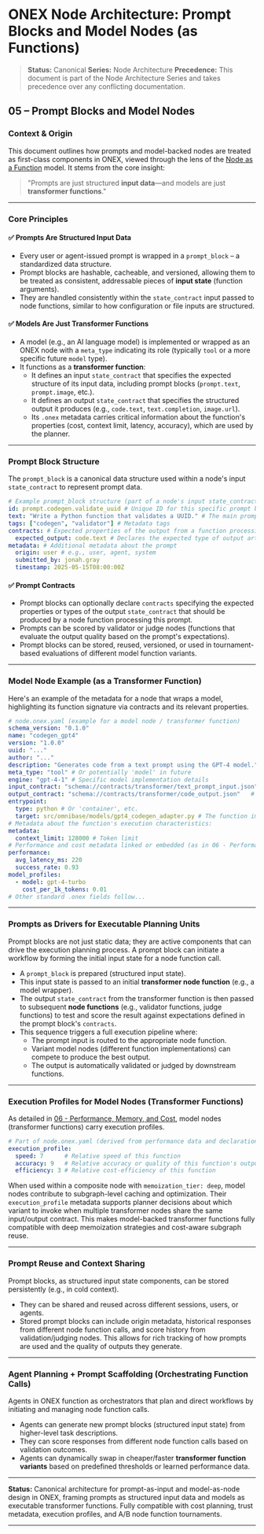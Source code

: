 <!-- === OmniNode:Metadata ===
author: OmniNode Team
copyright: OmniNode Team
created_at: '2025-05-28T12:40:26.732937'
description: Stamped by ONEX
entrypoint: python://prompt_blocks_and_model_nodes.md
hash: b79ac14852c50ae9ae78ddab4ad4e7260573a6943ec9a4633fca4411b236d1f5
last_modified_at: '2025-05-29T11:50:15.138491+00:00'
lifecycle: active
meta_type: tool
metadata_version: 0.1.0
name: prompt_blocks_and_model_nodes.md
namespace: omnibase.prompt_blocks_and_model_nodes
owner: OmniNode Team
protocol_version: 0.1.0
runtime_language_hint: python>=3.11
schema_version: 0.1.0
state_contract: state_contract://default
tools: null
uuid: bbc37f2f-7c27-4dbf-8769-b1c8d069f39e
version: 1.0.0

<!-- === /OmniNode:Metadata === -->


# ONEX Node Architecture: Prompt Blocks and Model Nodes (as Functions)

> **Status:** Canonical
> **Series:** Node Architecture
> **Precedence:** This document is part of the Node Architecture Series and takes precedence over any conflicting documentation.

## 05 – Prompt Blocks and Model Nodes

### Context & Origin

This document outlines how prompts and model-backed nodes are treated as first-class components in ONEX, viewed through the lens of the [Node as a Function](docs/nodes/index.md) model. It stems from the core insight:

> "Prompts are just structured **input data**—and models are just **transformer functions**."

---

### Core Principles

#### ✅ Prompts Are Structured Input Data

* Every user or agent-issued prompt is wrapped in a `prompt_block` – a standardized data structure.
* Prompt blocks are hashable, cacheable, and versioned, allowing them to be treated as consistent, addressable pieces of **input state** (function arguments).
* They are handled consistently within the `state_contract` input passed to node functions, similar to how configuration or file inputs are structured.

#### ✅ Models Are Just Transformer Functions

* A model (e.g., an AI language model) is implemented or wrapped as an ONEX node with a `meta_type` indicating its role (typically `tool` or a more specific future `model` type).
* It functions as a **transformer function**:
    * It defines an input `state_contract` that specifies the expected structure of its input data, including prompt blocks (`prompt.text`, `prompt.image`, etc.).
    * It defines an output `state_contract` that specifies the structured output it produces (e.g., `code.text`, `text.completion`, `image.url`).
    * Its `.onex` metadata carries critical information about the function's properties (cost, context limit, latency, accuracy), which are used by the planner.

---

### Prompt Block Structure

The `prompt_block` is a canonical data structure used within a node's input `state_contract` to represent prompt data.

```yaml
# Example prompt_block structure (part of a node's input state_contract)
id: prompt.codegen.validate_uuid # Unique ID for this specific prompt block instance
text: "Write a Python function that validates a UUID." # The main prompt content
tags: ["codegen", "validator"] # Metadata tags
contracts: # Expected properties of the output from a function processing this prompt
  expected_output: code.text # Declares the expected type of output artifact
metadata: # Additional metadata about the prompt
  origin: user # e.g., user, agent, system
  submitted_by: jonah.gray
  timestamp: 2025-05-15T08:00:00Z
```

#### ✅ Prompt Contracts

* Prompt blocks can optionally declare `contracts` specifying the expected properties or types of the output `state_contract` that should be produced by a node function processing this prompt.
* Prompts can be scored by validator or judge nodes (functions that evaluate the output quality based on the prompt's expectations).
* Prompt blocks can be stored, reused, versioned, or used in tournament-based evaluations of different model function variants.

---

### Model Node Example (as a Transformer Function)

Here's an example of the metadata for a node that wraps a model, highlighting its function signature via contracts and its relevant properties.

```yaml
# node.onex.yaml (example for a model node / transformer function)
schema_version: "0.1.0"
name: "codegen_gpt4"
version: "1.0.0"
uuid: "..."
author: "..."
description: "Generates code from a text prompt using the GPT-4 model."
meta_type: "tool" # Or potentially 'model' in future
engine: "gpt-4-1" # Specific model implementation details
input_contract: "schema://contracts/transformer/text_prompt_input.json" # Schema for input state (includes prompt_block)
output_contract: "schema://contracts/transformer/code_output.json"   # Schema for output state
entrypoint:
  type: python # Or 'container', etc.
  target: src/omnibase/models/gpt4_codegen_adapter.py # The function implementation
# Metadata about the function's execution characteristics:
metadata:
  context_limit: 128000 # Token limit
# Performance and cost metadata linked or embedded (as in 06 - Performance):
performance:
  avg_latency_ms: 220
  success_rate: 0.93
model_profiles:
  - model: gpt-4-turbo
    cost_per_1k_tokens: 0.01
# Other standard .onex fields follow...
```

---

### Prompts as Drivers for Executable Planning Units

Prompt blocks are not just static data; they are active components that can drive the execution planning process. A prompt block can initiate a workflow by forming the initial input state for a node function call.

* A `prompt_block` is prepared (structured input state).
* This input state is passed to an initial **transformer node function** (e.g., a model wrapper).
* The output `state_contract` from the transformer function is then passed to subsequent **node functions** (e.g., validator functions, judge functions) to test and score the result against expectations defined in the prompt block's `contracts`.
* This sequence triggers a full execution pipeline where:
    * The prompt input is routed to the appropriate node function.
    * Variant model nodes (different function implementations) can compete to produce the best output.
    * The output is automatically validated or judged by downstream functions.

---

### Execution Profiles for Model Nodes (Transformer Functions)

As detailed in [06 - Performance, Memory, and Cost](docs/nodes/performance_memory_and_cost.md), model nodes (transformer functions) carry execution profiles.

```yaml
# Part of node.onex.yaml (derived from performance data and declarations)
execution_profile:
  speed: 7      # Relative speed of this function
  accuracy: 9   # Relative accuracy or quality of this function's output
  efficiency: 3 # Relative cost-efficiency of this function
```

When used within a composite node with `memoization_tier: deep`, model nodes contribute to subgraph-level caching and optimization. Their `execution_profile` metadata supports planner decisions about which variant to invoke when multiple transformer nodes share the same input/output contract. This makes model-backed transformer functions fully compatible with deep memoization strategies and cost-aware subgraph reuse.

---

### Prompt Reuse and Context Sharing

Prompt blocks, as structured input state components, can be stored persistently (e.g., in cold context).

* They can be shared and reused across different sessions, users, or agents.
* Stored prompt blocks can include origin metadata, historical responses from different node function calls, and score history from validation/judging nodes. This allows for rich tracking of how prompts are used and the quality of outputs they generate.

---

### Agent Planning + Prompt Scaffolding (Orchestrating Function Calls)

Agents in ONEX function as orchestrators that plan and direct workflows by initiating and managing node function calls.

* Agents can generate new prompt blocks (structured input state) from higher-level task descriptions.
* They can score responses from different node function calls based on validation outcomes.
* Agents can dynamically swap in cheaper/faster **transformer function variants** based on predefined thresholds or learned performance data.

---

**Status:** Canonical architecture for prompt-as-input and model-as-node design in ONEX, framing prompts as structured input data and models as executable transformer functions. Fully compatible with cost planning, trust metadata, execution profiles, and A/B node function tournaments.

---

